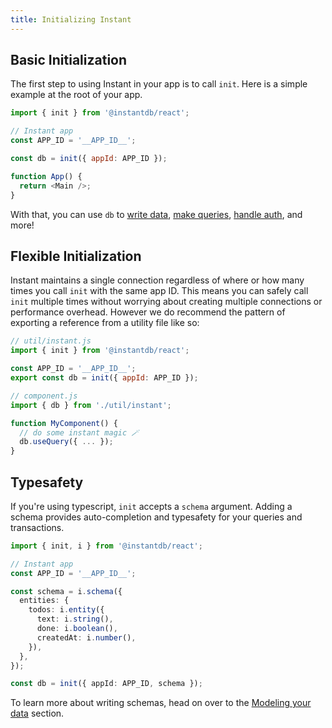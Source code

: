 ```yaml
---
title: Initializing Instant
---
```


## Basic Initialization

The first step to using Instant in your app is to call `init`. Here is a simple
example at the root of your app.

```javascript
import { init } from '@instantdb/react';

// Instant app
const APP_ID = '__APP_ID__';

const db = init({ appId: APP_ID });

function App() {
  return <Main />;
}
```

With that, you can use `db` to [write data](/docs/instaml), [make queries](/docs/instaql), [handle auth](/docs/auth), and more!

## Flexible Initialization

Instant maintains a single connection regardless of where or how many times you
call `init` with the same app ID. This means you can safely call `init` multiple
times without worrying about creating multiple connections or
performance overhead. However we do recommend the pattern of exporting a
reference from a utility file like so:

```javascript
// util/instant.js
import { init } from '@instantdb/react';

const APP_ID = '__APP_ID__';
export const db = init({ appId: APP_ID });

// component.js
import { db } from './util/instant';

function MyComponent() {
  // do some instant magic 🪄
  db.useQuery({ ... });
}
```

## Typesafety

If you're using typescript, `init` accepts a `schema` argument. Adding a schema provides auto-completion and typesafety for your queries and transactions.

```typescript
import { init, i } from '@instantdb/react';

// Instant app
const APP_ID = '__APP_ID__';

const schema = i.schema({
  entities: {
    todos: i.entity({
      text: i.string(),
      done: i.boolean(),
      createdAt: i.number(),
    }),
  },
});

const db = init({ appId: APP_ID, schema });
```

To learn more about writing schemas, head on over to the [Modeling your data](/docs/modeling-data) section.
